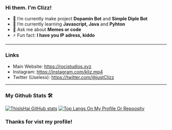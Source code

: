 ### Hi them. I'm Clizz!

- 🔭 I’m currently make project **Dopamin Bot** and **Simple Diple Bot**
- 🌱 I’m currently learning **Javascript, Java** and **Pyhton**
- 💬 Ask me about **Memes or code**
- ⚡ Fun fact: **I have you IP adress, kiddo**

<hr> 

### Links
- Main Website: https://rocistudios.xyz
- Instagram: https://instagram.com/kliz.mp4
- Twitter (Useless): https://twitter.com/@justClizz

<hr>

### My Github Stats 🛠
[![ThisIsHai GitHub stats](https://github-readme-stats.vercel.app/api?username=justClizz&show_icons=true&theme=algolia)](https://github.com/justClizz/justClizz)
[![Top Langs On My Profile Or Repoosity](https://github-readme-stats.vercel.app/api/top-langs/?username=justClizz&layout=compact&theme=algolia)](https://github.com/justClizz)

### Thanks for vist my profile!

<!--
**ThisIsHai/ThisIsHai** is a ✨ _special_ ✨ repository because its `README.md` (this file) appears on your GitHub profile.

Here are some ideas to get you started:

- 🔭 I’m currently working on ...
- 🌱 I’m currently learning ...
- 👯 I’m looking to collaborate on ...
- 🤔 I’m looking for help with ...
- 💬 Ask me about ...
- 📫 How to reach me: ...
- 😄 Pronouns: ...
- ⚡ Fun fact: ...
-->
